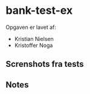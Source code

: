 # bank-test-ex

Opgaven er lavet af: 

- Kristian Nielsen
- Kristoffer Noga

## Screnshots fra tests


## Notes
